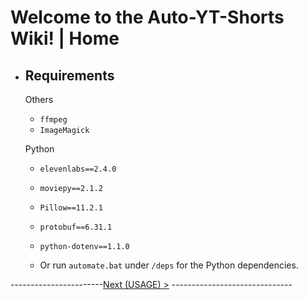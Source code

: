 # Welcome to the Auto-YT-Shorts Wiki! | Home

- ## Requirements

    Others

    - `ffmpeg`
    - `ImageMagick`

    Python
    - `elevenlabs==2.4.0`
    - `moviepy==2.1.2`
    - `Pillow==11.2.1`
    - `protobuf==6.31.1`
    - `python-dotenv==1.1.0`

    - Or run `automate.bat` under `/deps` for the Python dependencies.

-----------------------[Next (USAGE) >](USAGE.md)   ------------------------------

